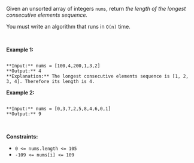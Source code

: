 Given an unsorted array of integers `nums`, return *the length of the longest consecutive elements sequence.*


You must write an algorithm that runs in `O(n)` time.


 


**Example 1:**



```

**Input:** nums = [100,4,200,1,3,2]
**Output:** 4
**Explanation:** The longest consecutive elements sequence is [1, 2, 3, 4]. Therefore its length is 4.

```

**Example 2:**



```

**Input:** nums = [0,3,7,2,5,8,4,6,0,1]
**Output:** 9

```

 


**Constraints:**


* `0 <= nums.length <= 105`
* `-109 <= nums[i] <= 109`


